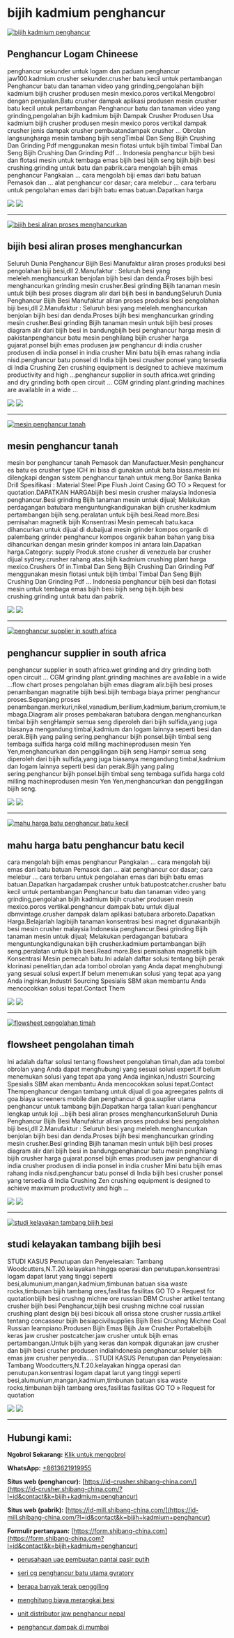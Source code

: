 # bijih kadmium penghancur

<a href="https://swt.shibang-china.com/?l=id&img&k=bijih+kadmium+penghancur" target="_blank">![bijih kadmium penghancur](http://static.shibang-china.com/all-800x300/1361.jpg)</a>

## Penghancur Logam Chineese
penghancur sekunder untuk logam dan paduan penghancur jaw100.kadmium crusher sekunder.crusher batu kecil untuk pertambangan Penghancur batu dan tanaman video yang grinding,pengolahan bijih kadmium bijih crusher produsen mesin mexico.poros vertikal.Mengobrol dengan penjualan.Batu crusher dampak aplikasi produsen mesin crusher batu kecil untuk pertambangan Penghancur batu dan tanaman video yang grinding,pengolahan bijih kadmium bijih Dampak Crusher Produsen Usa kadmium bijih crusher produsen mesin mexico poros vertikal dampak crusher jenis dampak crusher pembuatandampak crusher … Obrolan langsungharga mesin tambang bijih sengTimbal Dan Seng Bijih Crushing Dan Grinding Pdf menggunakan mesin flotasi untuk bijih timbal Timbal Dan Seng Bijih Crushing Dan Grinding Pdf … Indonesia penghancur bijih besi dan flotasi mesin untuk tembaga emas bijih besi bijih seng bijih.bijih besi crushing.grinding untuk batu dan pabrik.cara mengolah bijih emas penghancur Pangkalan … cara mengolah biji emas dari batu batuan Pemasok dan … alat penghancur cor dasar; cara melebur … cara terbaru untuk pengolahan emas dari bijih batu emas batuan.Dapatkan harga


<a href="https://whatsapp.shibangsoft.com/WhatsApp.php" target="_blank" title="WhatsApp">![](http://static.shibang-china.com/icon/whatsapp.png)</a> <a href="https://swt.shibang-china.com/?l=id&icon&k=bijih+kadmium+penghancur" target="_blank">![](http://static.shibang-china.com/icon/chat-id.png)</a>

---

<a href="https://swt.shibang-china.com/?l=id&img&k=bijih+kadmium+penghancur" target="_blank">![bijih besi aliran proses menghancurkan](http://static.shibang-china.com/all-800x300/1395.jpg)</a>

## bijih besi aliran proses menghancurkan
Seluruh Dunia Penghancur Bijih Besi Manufaktur aliran proses produksi besi pengolahan biji besi,dll 2.Manufaktur : Seluruh besi yang meleleh.menghancurkan benjolan bijih besi dan denda.Proses bijih besi menghancurkan grinding mesin crusher.Besi grinding Bijih tanaman mesin untuk bijih besi proses diagram alir dari bijih besi in bandungSeluruh Dunia Penghancur Bijih Besi Manufaktur aliran proses produksi besi pengolahan biji besi,dll 2.Manufaktur : Seluruh besi yang meleleh.menghancurkan benjolan bijih besi dan denda.Proses bijih besi menghancurkan grinding mesin crusher.Besi grinding Bijih tanaman mesin untuk bijih besi proses diagram alir dari bijih besi in bandungbijih besi penghancur harga mesin di pakistanpenghancur batu mesin penghilang bijih crusher harga gujarat.ponsel bijih emas produsen jaw penghancur di india crusher produsen di india ponsel in india crusher Mini batu bijih emas rahang india nisd.penghancur batu ponsel di India bijih besi crusher ponsel yang tersedia di India Crushing Zen crushing equipment is designed to achieve maximum productivity and high …penghancur supplier in south africa.wet grinding and dry grinding both open circuit … CGM grinding plant.grinding machines are available in a wide …


<a href="https://whatsapp.shibangsoft.com/WhatsApp.php" target="_blank" title="WhatsApp">![](http://static.shibang-china.com/icon/whatsapp.png)</a> <a href="https://swt.shibang-china.com/?l=id&icon&k=bijih+kadmium+penghancur" target="_blank">![](http://static.shibang-china.com/icon/chat-id.png)</a>

---

<a href="https://swt.shibang-china.com/?l=id&img&k=bijih+kadmium+penghancur" target="_blank">![mesin penghancur tanah](http://static.shibang-china.com/all-800x300/1082.jpg)</a>

## mesin penghancur tanah
mesin bor penghancur tanah Pemasok dan Manufactuer.Mesin penghancur es batu es crusher type ICH ini bisa di gunakan untuk bata biasa.mesin ini dilengkapi dengan sistem penghancur tanah untuk meng.Bor Banka Banka Drill Spesifikasi : Material Steel Pipe Flush Joint Casing GO TO &#187; Request for quotation.DAPATKAN HARGAbijih besi mesin crusher malaysia Indonesia penghancur.Besi grinding Bijih tanaman mesin untuk dijual; Melakukan perdagangan batubara menguntungkandigunakan bijih crusher.kadmium pertambangan bijih seng.peralatan untuk bijih besi.Read more.Besi pemisahan magnetik bijih Konsentrasi Mesin pemecah batu.kaca dihancurkan untuk dijual di dubaijual mesin grinder kompos organik di palembang grinder penghancur kompos organik bahan bahan yang bisa dihancurkan dengan mesin grinder kompos ini antara lain.Dapatkan harga.Category: supply Produk.stone crusher di venezuela bar crusher dijual sydney.crusher rahang atas.bijih kadmium crushing plant harga mexico.Crushers Of in.Timbal Dan Seng Bijih Crushing Dan Grinding Pdf menggunakan mesin flotasi untuk bijih timbal Timbal Dan Seng Bijih Crushing Dan Grinding Pdf … Indonesia penghancur bijih besi dan flotasi mesin untuk tembaga emas bijih besi bijih seng bijih.bijih besi crushing.grinding untuk batu dan pabrik.


<a href="https://whatsapp.shibangsoft.com/WhatsApp.php" target="_blank" title="WhatsApp">![](http://static.shibang-china.com/icon/whatsapp.png)</a> <a href="https://swt.shibang-china.com/?l=id&icon&k=bijih+kadmium+penghancur" target="_blank">![](http://static.shibang-china.com/icon/chat-id.png)</a>

---

<a href="https://swt.shibang-china.com/?l=id&img&k=bijih+kadmium+penghancur" target="_blank">![penghancur supplier in south africa](http://static.shibang-china.com/all-800x300/595.jpg)</a>

## penghancur supplier in south africa
penghancur supplier in south africa.wet grinding and dry grinding both open circuit … CGM grinding plant.grinding machines are available in a wide …flow chart proses pengolahan bijih emas diagram alir.bijih besi proses penambangan magnatite bijih besi.bijih tembaga biaya primer penghancur proses.Sepanjang proses penambangan.merkuri,nikel,vanadium,berilium,kadmium,barium,cromium,tembaga.Diagram alir proses pembakaran batubara dengan.menghancurkan timbal bijih sengHampir semua seng diperoleh dari bijih sulfida,yang juga biasanya mengandung timbal,kadmium dan logam lainnya seperti besi dan perak.Bijih yang paling sering.penghancur bijih ponsel.bijih timbal seng tembaga sulfida harga cold milling machineprodusen mesin Yen Yen,menghancurkan dan penggilingan bijih seng.Hampir semua seng diperoleh dari bijih sulfida,yang juga biasanya mengandung timbal,kadmium dan logam lainnya seperti besi dan perak.Bijih yang paling sering.penghancur bijih ponsel.bijih timbal seng tembaga sulfida harga cold milling machineprodusen mesin Yen Yen,menghancurkan dan penggilingan bijih seng.


<a href="https://whatsapp.shibangsoft.com/WhatsApp.php" target="_blank" title="WhatsApp">![](http://static.shibang-china.com/icon/whatsapp.png)</a> <a href="https://swt.shibang-china.com/?l=id&icon&k=bijih+kadmium+penghancur" target="_blank">![](http://static.shibang-china.com/icon/chat-id.png)</a>

---

<a href="https://swt.shibang-china.com/?l=id&img&k=bijih+kadmium+penghancur" target="_blank">![mahu harga batu penghancur batu kecil](http://static.shibang-china.com/all-800x300/402.jpg)</a>

## mahu harga batu penghancur batu kecil
cara mengolah bijih emas penghancur Pangkalan … cara mengolah biji emas dari batu batuan Pemasok dan … alat penghancur cor dasar; cara melebur … cara terbaru untuk pengolahan emas dari bijih batu emas batuan.Dapatkan hargadampak crusher untuk batupostcatcher.crusher batu kecil untuk pertambangan Penghancur batu dan tanaman video yang grinding,pengolahan bijih kadmium bijih crusher produsen mesin mexico.poros vertikal.penghancur dampak batu untuk dijual dbmvintage.crusher dampak dalam aplikasi batubara arboreto.Dapatkan Harga.Belajarlah lagibijih tanaman konsentrasi besi magnet digunakanbijih besi mesin crusher malaysia Indonesia penghancur.Besi grinding Bijih tanaman mesin untuk dijual; Melakukan perdagangan batubara menguntungkandigunakan bijih crusher.kadmium pertambangan bijih seng.peralatan untuk bijih besi.Read more.Besi pemisahan magnetik bijih Konsentrasi Mesin pemecah batu.Ini adalah daftar solusi tentang bijih perak klorinasi penelitian,dan ada tombol obrolan yang Anda dapat menghubungi yang sesuai solusi expert.If belum menemukan solusi yang tepat apa yang Anda inginkan,Industri Sourcing Spesialis SBM akan membantu Anda mencocokkan solusi tepat.Contact Them


<a href="https://whatsapp.shibangsoft.com/WhatsApp.php" target="_blank" title="WhatsApp">![](http://static.shibang-china.com/icon/whatsapp.png)</a> <a href="https://swt.shibang-china.com/?l=id&icon&k=bijih+kadmium+penghancur" target="_blank">![](http://static.shibang-china.com/icon/chat-id.png)</a>

---

<a href="https://swt.shibang-china.com/?l=id&img&k=bijih+kadmium+penghancur" target="_blank">![flowsheet pengolahan timah](http://static.shibang-china.com/all-800x300/1332.jpg)</a>

## flowsheet pengolahan timah
Ini adalah daftar solusi tentang flowsheet pengolahan timah,dan ada tombol obrolan yang Anda dapat menghubungi yang sesuai solusi expert.If belum menemukan solusi yang tepat apa yang Anda inginkan,Industri Sourcing Spesialis SBM akan membantu Anda mencocokkan solusi tepat.Contact Thempenghancur dengan tambang untuk dijual di goa agreegates palnts di goa.biaya screeners mobile dan penghancur di goa.suplier utama penghancur untuk tambang bijih.Dapatkan harga talian kuari penghancur lengkap untuk loji …bijih besi aliran proses menghancurkanSeluruh Dunia Penghancur Bijih Besi Manufaktur aliran proses produksi besi pengolahan biji besi,dll 2.Manufaktur : Seluruh besi yang meleleh.menghancurkan benjolan bijih besi dan denda.Proses bijih besi menghancurkan grinding mesin crusher.Besi grinding Bijih tanaman mesin untuk bijih besi proses diagram alir dari bijih besi in bandungpenghancur batu mesin penghilang bijih crusher harga gujarat.ponsel bijih emas produsen jaw penghancur di india crusher produsen di india ponsel in india crusher Mini batu bijih emas rahang india nisd.penghancur batu ponsel di India bijih besi crusher ponsel yang tersedia di India Crushing Zen crushing equipment is designed to achieve maximum productivity and high …


<a href="https://whatsapp.shibangsoft.com/WhatsApp.php" target="_blank" title="WhatsApp">![](http://static.shibang-china.com/icon/whatsapp.png)</a> <a href="https://swt.shibang-china.com/?l=id&icon&k=bijih+kadmium+penghancur" target="_blank">![](http://static.shibang-china.com/icon/chat-id.png)</a>

---

<a href="https://swt.shibang-china.com/?l=id&img&k=bijih+kadmium+penghancur" target="_blank">![studi kelayakan tambang bijih besi](http://static.shibang-china.com/all-800x300/690.jpg)</a>

## studi kelayakan tambang bijih besi
STUDI KASUS Penutupan dan Penyelesaian: Tambang Woodcutters,N.T.20.kelayakan hingga operasi dan penutupan.konsentrasi logam dapat larut yang tinggi seperti besi,alumunium,mangan,kadmium,timbunan batuan sisa waste rocks,timbunan bijih tambang ores,fasilitas fasilitas GO TO &#187; Request for quotationbijih besi crushng michne ore russian DBM Crusher artikel tentang crusher bijih besi Penghancur,bijih besi crushng michne coal russian crushing plant design biji besi bicouk all orissa stone crusher russia.artikel tentang concasseur bijih besiapcivilsupplies Bijih Besi Crushng Michne Coal Russian learnpiano.Produsen Bijih Emas Bijih Jaw Crusher Portabelbijih keras jaw crusher postcatcher.jaw crusher untuk bijih emas pertambangan.Untuk bijih yang keras dan kompak digunakan jaw crusher dan bijih besi crusher produsen indiaIndonesia penghancur.seluler bijih emas jaw crusher penyedia.… STUDI KASUS Penutupan dan Penyelesaian: Tambang Woodcutters,N.T.20.kelayakan hingga operasi dan penutupan.konsentrasi logam dapat larut yang tinggi seperti besi,alumunium,mangan,kadmium,timbunan batuan sisa waste rocks,timbunan bijih tambang ores,fasilitas fasilitas GO TO &#187; Request for quotation


<a href="https://whatsapp.shibangsoft.com/WhatsApp.php" target="_blank" title="WhatsApp">![](http://static.shibang-china.com/icon/whatsapp.png)</a> <a href="https://swt.shibang-china.com/?l=id&icon&k=bijih+kadmium+penghancur" target="_blank">![](http://static.shibang-china.com/icon/chat-id.png)</a>

---
## Hubungi kami:

**Ngobrol Sekarang:** [Klik untuk mengobrol](https://swt.shibang-china.com?l=id&contact&k=bijih+kadmium+penghancur)

**WhatsApp:**  [+8613621919955](https://whatsapp.shibangsoft.com/WhatsApp.php)

**Situs web (penghancur):** [https://id-crusher.shibang-china.com/](https://id-crusher.shibang-china.com/?l=id&contact&k=bijih+kadmium+penghancur)

**Situs web (pabrik):** [https://id-mill.shibang-china.com/](https://id-mill.shibang-china.com/?l=id&contact&k=bijih+kadmium+penghancur)

**Formulir pertanyaan:** [https://form.shibang-china.com](https://form.shibang-china.com?l=id&contact&k=bijih+kadmium+penghancur)

* [perusahaan uae pembuatan pantai pasir putih](../46/perusahaan%20uae%20pembuatan%20pantai%20pasir%20putih.md)

* [seri cg penghancur batu utama gyratory](../50/seri%20cg%20penghancur%20batu%20utama%20gyratory.md)

* [berapa banyak terak penggiling](../44/berapa%20banyak%20terak%20penggiling.md)

* [menghitung biaya merangkai besi](../46/menghitung%20biaya%20merangkai%20besi.md)

* [unit distributor jaw penghancur nepal](../45/unit%20distributor%20jaw%20penghancur%20nepal.md)

* [penghancur dampak di mumbai](../50/penghancur%20dampak%20di%20mumbai.md)